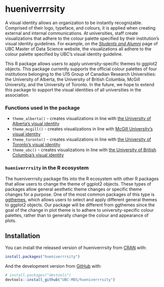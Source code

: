 
<!-- README.md is generated from README.Rmd. Please edit that file -->

# hueniverrrsity

<!-- badges: start -->

<!-- badges: end -->

A visual identity allows an organization to be instantly recognizable.
Comprised of their logo, typeface, and colours, it is applied when
creating external and internal communications. At universities, staff
create visualizations that adhere to the colour palette specified by
their institution’s visual identity guidelines. For example, on the
[*Students and
Alumni*](https://masterdatascience.ubc.ca/why-ubc/students-alumni) page
of UBC Master of Data Science website, the visualizations all adhere to
the colour palette specified by UBC’s visual identity guideline.

This R package allows users to apply university-specific themes to
ggplot2 objects. This package currently supports the official colour
palettes of four institutions belonging to the U15 Group of Canadian
Research Universities: the University of Alberta, the University of
British Columbia, McGill University, and the University of Toronto. In
the future, we hope to extend this package to support the visual
identities of all universities in the association.

### Functions used in the package

  - `theme_alberta()` - creates visualizations in line with [the
    University of Alberta’s visual
    identity](https://www.ualberta.ca/toolkit/visual-identity/our-colours)
  - `theme_mcgill()` - creates visualizations in line with [McGill
    University’s visual
    identity](https://mcgill.ca/visual-identity/visual-identity-guide#mcgilllogo)
  - `theme_toronto()` - creates visualizations in line with [the
    University of Toronto’s visual
    identity](https://www.utm.utoronto.ca/communications/sites/files/communications/public/shared/UofT%20Style%20Guide%20%2B%20Boundless%20Guide%20Feb%202012.pdf)
  - `theme_ubc()` - creates visualizations in line with [the University
    of British Columbia’s visual
    identity](https://brand.ubc.ca/guidelines/downloads/ubc-colour-and-fonts/)

### `hueniverrrsity` in the R ecosystem

The hueniverrrsity package fits into the R ecosystem with other R
packages that allow users to change the theme of ggplot2 objects. These
types of packages allow general aesthetic theme changes or specific
theme changes for a purpose. One of the most common packages of this
type is
[ggthemes](https://cran.r-project.org/web/packages/ggthemes/index.html),
which allows users to select and apply different general themes to
ggplot2 objects. Our package will be different from ggthemes since the
goal of the change in plot theme is to adhere to university-specific
colour palettes, rather than to generally change the colour and
appearance of plots.

## Installation

You can install the released version of hueniverrrsity from
[CRAN](https://CRAN.R-project.org) with:

``` r
install.packages("hueniverrrsity")
```

And the development version from [GitHub](https://github.com/) with:

``` r
# install.packages("devtools")
devtools::install_github("UBC-MDS/hueniverrrsity")
```
